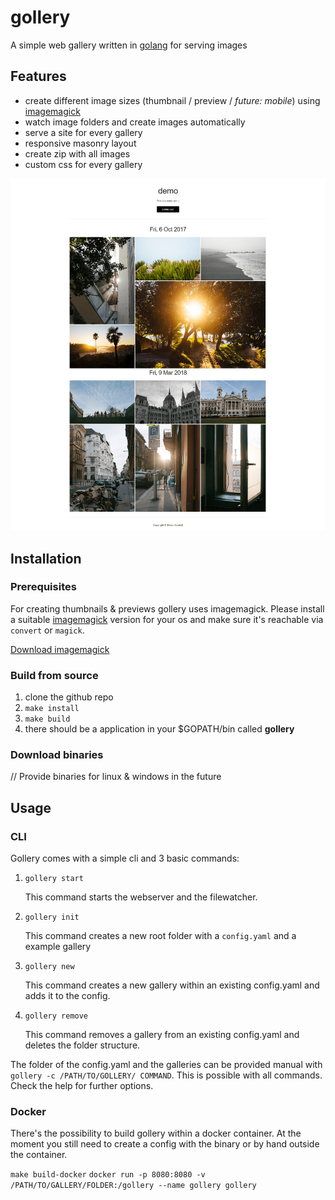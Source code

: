 # gollery
A simple web gallery written in [golang](https://golang.org/) for serving images

## Features

- create different image sizes (thumbnail / preview / *future: mobile*) using [imagemagick](http://www.imagemagick.org/script/index.php)
- watch image folders and create images automatically
- serve a site for every gallery 
- responsive masonry layout
- create zip with all images
- custom css for every gallery

![alt text](screenshots/example_gollery.png "example gollery")

## Installation

### Prerequisites

For creating thumbnails & previews gollery uses imagemagick. Please install a suitable [imagemagick](http://www.imagemagick.org/script/download.php) version for your os and make sure it's reachable via `convert` or `magick`.

[Download imagemagick](http://www.imagemagick.org/script/download.php)

### Build from source

1. clone the github repo
2. `make install`
3. `make build`
4. there should be a application in your $GOPATH/bin called **gollery**

### Download binaries

// Provide binaries for linux & windows in the future

## Usage

### CLI

Gollery comes with a simple cli and 3 basic commands:

1. `gollery start`

   This command starts the webserver and the filewatcher. 

2. `gollery init`

   This command creates a new root folder with a `config.yaml` and a example gallery

3. `gollery new`

   This command creates a new gallery within an existing config.yaml and adds it to the config.
4. `gollery remove`

   This command removes a gallery from an existing config.yaml and deletes the folder structure.

The folder of the config.yaml and the galleries can be provided manual with `gollery -c /PATH/TO/GOLLERY/ COMMAND`. This is possible with all commands.
Check the help for further options.

### Docker

There's the possibility to build gollery within a docker container. At the moment you still need to create a config with the binary or by hand outside the container.

`make build-docker`
`docker run -p 8080:8080 -v /PATH/TO/GALLERY/FOLDER:/gollery --name gollery gollery `

